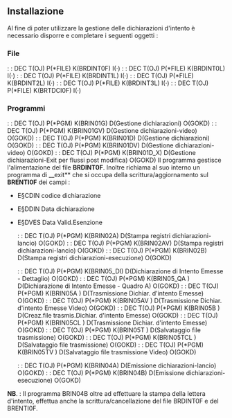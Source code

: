 ## Installazione

Al fine di poter utilizzare la gestione delle dichiarazioni d'intento è necessario disporre e completare i seguenti oggetti : 

### File
  :  : DEC T(OJ) P(\*FILE) K(BRDINT0F) I(·)
  :  : DEC T(OJ) P(\*FILE) K(BRDINT0L) I(·)
  :  : DEC T(OJ) P(\*FILE) K(BRDINT1L) I(·)
  :  : DEC T(OJ) P(\*FILE) K(BRDINT2L) I(·)
  :  : DEC T(OJ) P(\*FILE) K(BRDINT3L) I(·)
  :  : DEC T(OJ) P(\*FILE) K(BRTDCI0F) I(·)

### Programmi
  :  : DEC T(OJ) P(\*PGM) K(BRIN01G) D(Gestione dichiarazioni) O(GOKD)
  :  : DEC T(OJ) P(\*PGM) K(BRIN01GV) D(Gestione dichiarazioni-video) O(GOKD)
  :  : DEC T(OJ) P(\*PGM) K(BRIN01D) D(Gestione dichiarazioni) O(GOKD)
  :  : DEC T(OJ) P(\*PGM) K(BRIN01DV) D(Gestione dichiarazioni-video) O(GOKD)
  :  : DEC T(OJ) P(\*PGM) K(BRIN01D_X) D(Gestione dichiarazioni-Exit per flussi post modifica) O(GOKD)
Il programma gestisce l'alimentazione del file **BRDINT0F**. Inoltre richiama al suo interno un programma di __exit** che si occupa della scrittura/aggiornamento sul **BRENTI0F** dei campi : 

- E§CDIN codice dichiarazione
- E§DDIN Data dichiarazione
- E§DVES Data Valid.Esenzione


  :  : DEC T(OJ) P(\*PGM) K(BRIN02A) D(Stampa registri dichiarazioni-lancio) O(GOKD)
  :  : DEC T(OJ) P(\*PGM) K(BRIN02AV) D(Stampa registri dichiarazioni-lancio) O(GOKD)
  :  : DEC T(OJ) P(\*PGM) K(BRIN02B) D(Stampa registri dichiarazioni-esecuzione) O(GOKD)

  :  : DEC T(OJ) P(\*PGM) K(BRIN05_DI) D(Dichiarazione di Intento Emesse - Dettaglio) O(GOKD)
  :  : DEC T(OJ) P(\*PGM) K(BRIN05_QA ) D(Dichiarazione di Intento Emesse - Quadro A) O(GOKD)
  :  : DEC T(OJ) P(\*PGM) K(BRIN05A ) D(Trasmissione Dichiar. d'intento Emesse) O(GOKD)
  :  : DEC T(OJ) P(\*PGM) K(BRIN05AV ) D(Trasmissione Dichiar. d'intento Emesse Video) O(GOKD)
  :  : DEC T(OJ) P(\*PGM) K(BRIN05B ) D(Creaz.file trasmis.Dichiar. d'intento Emesse) O(GOKD)
  :  : DEC T(OJ) P(\*PGM) K(BRIN05CL  ) D(Trasmissione Dichiar. d'intento Emesse) O(GOKD)
  :  : DEC T(OJ) P(\*PGM) K(BRIN05T ) D(Salvataggio file trasmissione) O(GOKD)
  :  : DEC T(OJ) P(\*PGM) K(BRIN05TCL ) D(Salvataggio file trasmissione) O(GOKD)
 :  : DEC T(OJ) P(\*PGM) K(BRIN05TV ) D(Salvataggio file trasmissione Video) O(GOKD)

  :  : DEC T(OJ) P(\*PGM) K(BRIN04A) D(Emissione dichiarazioni-lancio) O(GOKD)
  :  : DEC T(OJ) P(\*PGM) K(BRIN04B) D(Emissione dichiarazioni-esecuzione) O(GOKD)

__NB__. : Il programma BRIN04B oltre ad effettuare la stampa della lettera d'intento, effettua anche la scrittura/cancellazione del file BRDINT0F e del BRENTI0F.


